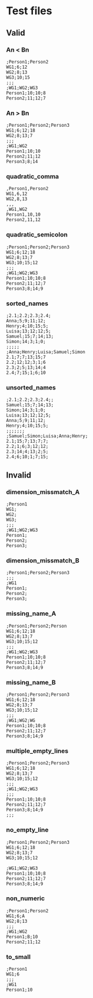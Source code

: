 # Test files

## Valid

### An < Bn

```
;Person1;Person2
WG1;6;12
WG2;8;13
WG3;10;15
;;;
;WG1;WG2;WG3
Person1;10;10;8
Person2;11;12;7
```

### An > Bn

```
;Person1;Person2;Person3
WG1;6;12;18
WG2;8;13;7
;;;
;WG1;WG2
Person1;10;10
Person2;11;12
Person3;8;14
```

### quadratic_comma

```
,Person1,Person2
WG1,6,12
WG2,8,13
,,,
,WG1,WG2
Person1,10,10
Person2,11,12
```

### quadratic_semicolon

```
;Person1;Person2;Person3
WG1;6;12;18
WG2;8;13;7
WG3;10;15;12
;;;
;WG1;WG2;WG3
Person1;10;10;8
Person2;11;12;7
Person3;8;14;9
```

### sorted_names

```
;2.1;2.2;2.3;2.4;
Anna;5;9;11;12;
Henry;4;10;15;5;
Luisa;13;12;12;5;
Samuel;15;7;14;13;
Simon;14;3;1;0;
;;;;;
;Anna;Henry;Luisa;Samuel;Simon
2.1;7;7;13;15;7
2.2;12;12;3;1;6
2.3;2;5;13;14;4
2.4;7;15;1;6;10
```

### unsorted_names

```
;2.1;2.2;2.3;2.4;;
Samuel;15;7;14;13;
Simon;14;3;1;0;
Luisa;13;12;12;5;
Anna;5;9;11;12;
Henry;4;10;15;5;
;;;;;;;
;Samuel;Simon;Luisa;Anna;Henry;
2.1;15;7;13;7;7;
2.2;1;6;3;12;12;
2.3;14;4;13;2;5;
2.4;6;10;1;7;15;
```


## Invalid

### dimension_missmatch_A

```
;Person1
WG1;
WG2;
WG3;
;;;
;WG1;WG2;WG3
Person1;
Person2;
Person3;
```

### dimension_missmatch_B

```
;Person1;Person2;Person3
;;;
;WG1
Person1;
Person2;
Person3;
```

### missing_name_A

```
;Person1;Person2;Person
WG1;6;12;18
WG2;8;13;7
WG3;10;15;12
;;;
;WG1;WG2;WG3
Person1;10;10;8
Person2;11;12;7
Person3;8;14;9
```

### missing_name_B

```
;Person1;Person2;Person3
WG1;6;12;18
WG2;8;13;7
WG3;10;15;12
;;;
;WG1;WG2;WG
Person1;10;10;8
Person2;11;12;7
Person3;8;14;9
```

### multiple_empty_lines

```
;Person1;Person2;Person3
WG1;6;12;18
WG2;8;13;7
WG3;10;15;12
;;;
;WG1;WG2;WG3
;;;
Person1;10;10;8
Person2;11;12;7
Person3;8;14;9
;;;
```

### no_empty_line

```
;Person1;Person2;Person3
WG1;6;12;18
WG2;8;13;7
WG3;10;15;12

;WG1;WG2;WG3
Person1;10;10;8
Person2;11;12;7
Person3;8;14;9
```

### non_numeric

```
;Person1;Person2
WG1;6;A
WG2;8;13
;;;
;WG1;WG2
Person1;B;10
Person2;11;12
```

### to_small

```
;Person1
WG1;6
;;;
;WG1
Person1;10
```